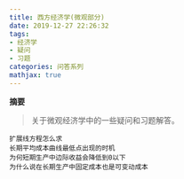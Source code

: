 ```yaml
---
title: 西方经济学(微观部分)
date: 2019-12-27 22:26:32
tags:
- 经济学
- 疑问
- 习题
categories: 问答系列
mathjax: true
---
```

**摘要**
> 关于微观经济学中的一些疑问和习题解答。

<!--more-->

```
扩展线方程怎么求
长期平均成本曲线最低点出现的时机
为何短期生产中边际收益会降低到0以下
为什么说在长期生产中固定成本也是可变动成本
```